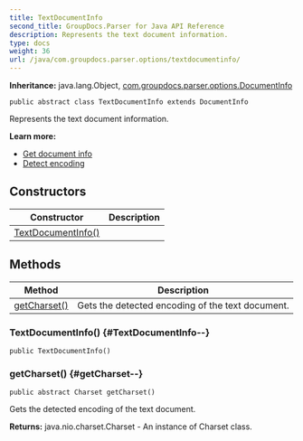 ```yaml
---
title: TextDocumentInfo
second_title: GroupDocs.Parser for Java API Reference
description: Represents the text document information.
type: docs
weight: 36
url: /java/com.groupdocs.parser.options/textdocumentinfo/
---
```

**Inheritance:**
java.lang.Object, [com.groupdocs.parser.options.DocumentInfo](../../com.groupdocs.parser.options/documentinfo)
```
public abstract class TextDocumentInfo extends DocumentInfo
```

Represents the text document information.

**Learn more:**

 *  [Get document info][]
 *  [Detect encoding][]


[Get document info]: https://docs.groupdocs.com/display/parserjava/Get+document+info
[Detect encoding]: https://docs.groupdocs.com/display/parserjava/Detect+encoding
## Constructors

| Constructor | Description |
| --- | --- |
| [TextDocumentInfo()](#TextDocumentInfo--) |  |
## Methods

| Method | Description |
| --- | --- |
| [getCharset()](#getCharset--) | Gets the detected encoding of the text document. |
### TextDocumentInfo() {#TextDocumentInfo--}
```
public TextDocumentInfo()
```


### getCharset() {#getCharset--}
```
public abstract Charset getCharset()
```


Gets the detected encoding of the text document.

**Returns:**
java.nio.charset.Charset - An instance of  Charset  class.
